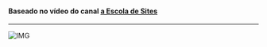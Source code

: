 <h4>Baseado no vídeo do canal <a href="https://www.youtube.com/user/insufmental"> a Escola de Sites</a></h4>
<hr>

![IMG](https://github.com/Tarmiel/PJ_web/blob/master/WordPress/Anitta/Anitta1.png)
